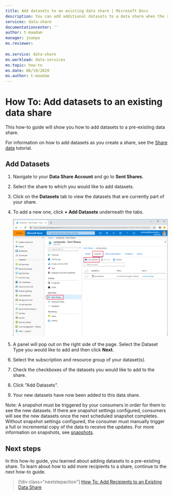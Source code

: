 ```yaml
---
title: Add datasets to an existing data share | Microsoft Docs
description: You can add additional datasets to a data share when the share has already been created.
services: data-share
documentationcenter: ''
author: t-maadam
manager: joanpo
ms.reviewer: 

ms.service: data-share
ms.workload: data-services
ms.topic: how-to
ms.date: 06/19/2019
ms.author: t-maadam
---
```

# How To: Add datasets to an existing data share

This how-to guide will show you how to add datasets to a pre-existing data share. 

For information on how to add datasets as you create a share, see the [Share data](share-your-data.md) tutorial.

## Add Datasets

1. Navigate to your **Data Share Account** and go to **Sent Shares**. 
2. Select the share to which you would like to add datasets. 
3. Click on the **Datasets** tab to view the datasets that are currently part of your share.
4. To add a new one, click **+ Add Datasets** underneath the tabs.
   
   ![Datasets page for a data share](./media/how-to/how-to-add-datasets-to-share/add-datasets.png)

5. A panel will pop out on the right side of the page. Select the Dataset Type you would like to add and then click **Next**.
6. Select the subscription and resource group of your dataset(s).
7. Check the checkboxes of the datasets you would like to add to the share.
8. Click "Add Datasets".
9. Your new datasets have now been added to this data share.

Note: A snapshot must be triggered by your consumers in order for them to see the new datasets. If there are snapshot settings configured, consumers will see the new datasets once the next scheduled snapshot completes. Without snapshot settings configured, the consumer must manually trigger a full or incremental copy of the data to receive the updates. For more information on snapshots, see [snapshots](terminology.md).

## Next steps
In this how-to guide, you learned about adding datasets to a pre-existing share. To learn about how to add more recipients to a share, continue to the next how-to guide.

> [!div class="nextstepaction"]
> [How To: Add Recipients to an Existing Data Share](how-to-add-recipients-to-share.md)